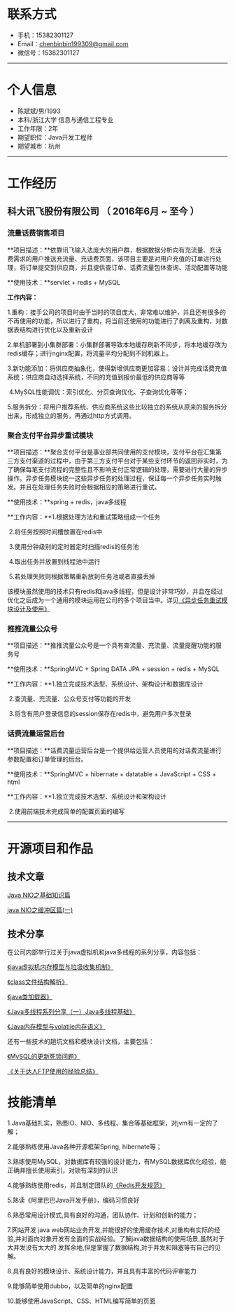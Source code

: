 # 联系方式

- 手机：15382301127
- Email：chenbinbin199309@gmail.com
- 微信号：15382301127

------

# 个人信息

- 陈斌斌/男/1993
- 本科/浙江大学 信息与通信工程专业
- 工作年限：2年
- 期望职位：Java开发工程师
- 期望城市：杭州

------

# 工作经历

## 科大讯飞股份有限公司 （ 2016年6月 ~ 至今 ）

### 流量话费销售项目

**项目描述：**依靠讯飞输入法庞大的用户群，根据数据分析向有充流量、充话费需求的用户推送充流量、充话费页面，该项目主要是对用户充值的订单进行处理，将订单提交到供应商，并且提供查订单、话费流量包体查询、活动配置等功能

**使用技术：**servlet + redis + MySQL

**工作内容：**

​	1.重构：接手公司的项目时由于当时的项目庞大，非常难以维护，并且还有很多的不再使用的功能，所以进行了重构，将当前还使用的功能进行了剥离及重构，对数据表结构进行优化以及重新设计

​	2.单机部署到小集群部署：小集群部署导致本地缓存刷新不同步，将本地缓存改为redis缓存；进行nginx配置，将流量平均分配到不同机器上。

​	3.新功能添加：将供应商抽象化，使得新增供应商更加容易；设计并完成话费充值系统；供应商自动选择系统，不同的充值到报价最低的供应商等等

​	4.MySQL性能调优：索引优化、分页查询优化、子查询优化等等；

​	5.服务拆分：将用户推荐系统、供应商系统这些比较独立的系统从原来的服务拆分出来，形成独立的服务，再通过http方式调用。



### 聚合支付平台异步重试模块

**项目描述：**聚合支付平台是事业部共同使用的支付模块，支付平台在汇集第三方支付渠道的过程中，由于第三方支付平台对于某些支付环节的返回非实时，为了确保每笔支付流程的完整性且不影响支付正常逻辑的处理，需要进行大量的异步操作。异步任务模块统一这些异步任务的处理过程，保证每一个异步任务实时触发。并且在处理任务失败时会根据相应的策略进行重试。

**使用技术：**spring + redis，java多线程

**工作内容：**1.根据处理方法和重试策略组成一个任务

​		   2.将任务按照时间槽放置在redis中

​		   3.使用分钟级别的定时器定时扫描redis的任务池

​		   4.取出任务并放置到线程池中运行

​		   5.若处理失败则根据策略重新放到任务池或者直接丢掉

该模块虽然使用的技术只有redis和java多线程，但是设计非常巧妙，并且在经过优化之后成为一个通用的模块运用在公司的多个项目当中。详见[《异步任务重试模块设计及使用》](https://pan.baidu.com/s/1dFfef1R)



### 推推流量公众号

**项目描述：**推推流量公众号是一个具有查流量、充流量、流量提醒功能的服务号

**使用技术：**SpringMVC + Spring DATA JPA + session + redis + MySQL

**工作内容：**1.独立完成技术选型、系统设计、架构设计和数据库设计

​		   2.查流量、充流量、公众号支付等功能的开发

​		   3.将含有用户登录信息的session保存在redis中，避免用户多次登录



### 话费流量运营后台

**项目描述：**话费流量运营后台是一个提供给运营人员使用的对话费流量进行参数配置和订单管理的后台。

**使用技术：**SpringMVC + hibernate + datatable + JavaScript + CSS + html

**工作内容：**1.独立完成技术选型、系统设计和架构设计

​		   2.使用前端技术完成简单的配置页面的编写

------

# 开源项目和作品

## 技术文章

[Java NIO之基础知识篇](https://www.jianshu.com/p/ccf9fe517da5)

[java NIO之缓冲区篇(一)](https://www.jianshu.com/p/5e000ec49946)

## 技术分享

在公司内部举行过关于java虚拟机和java多线程的系列分享，内容包括：

[《java虚拟机内存模型与垃圾收集机制》](https://pan.baidu.com/s/1kUI7gDD)

[《class文件结构解析》](https://pan.baidu.com/s/1dF8QmWh)

[《java类加载器》](https://pan.baidu.com/s/1nvBXLVV)

[《Java多线程系列分享（一）Java多线程基础》](https://pan.baidu.com/s/1qYMGVBQ)

[《Java内存模型与volatile内存语义》](https://pan.baidu.com/s/1qYMGVBQ)



还有一些技术的趟坑文档和模块设计文档，主要包括：

[《MySQL的更新死锁问题》](https://pan.baidu.com/s/1nvEFDIp)

[《关于达人FTP使用的经验总结》](https://pan.baidu.com/s/1kU7bWsZ)



# 技能清单

1.Java基础扎实，熟悉IO、NIO、多线程、集合等基础框架，对jvm有一定的了解；

2.能够熟练使用Java各种开源框架Spring, hibernate等；

3.熟练使用MySQL，对数据库有较强的设计能力，有MySQL数据库优化经验，能正确并擅长使用索引，对锁有深刻的认识

4.能够熟练使用redis，并且制定团队的[《Redis开发规范》](https://www.jianshu.com/p/2b1de7545f14)

5.熟读《阿里巴巴Java开发手册》，编码习惯良好

6.熟悉常用设计模式,具有良好的沟通，团队协作、计划和创新的能力；

7.网站开发 java web网站业务开发,并能很好的使用缓存技术,对重构有实际的经验,并对面向对象开发有全面的实战经验。了解java数据结构的使用场景,虽然对于大并发没有太大的 发挥余地,但是掌握了数据结构,对于并发和阻塞等有自己的见解。

8.具有良好的模块设计、系统设计能力，并且具有丰富的代码评审能力

9.能够简单使用dubbo，以及简单的nginx配置

10.能够使用JavaScript、CSS、HTML编写简单的页面